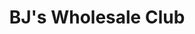 ---
title: "BJ's Wholesale Club"
url: /buffalo/bjs-wholesale-club-sheridan-drive/
shop: Großhandel
---